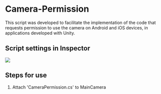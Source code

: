# Camera-Permission

This script was developed to facilitate the implementation of the code that requests permission to use the camera on Android and iOS devices, in applications developed with Unity.

## Script settings in Inspector
![](../master/Inspector.png)

## Steps for use
1. Attach 'CameraPermission.cs' to MainCamera
